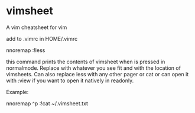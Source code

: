 # vimsheet
A vim cheatsheet for vim


add to .vimrc in HOME/.vimrc

nnoremap <KEY> :!less <PATH><CR> 

this command prints the  contents of vimsheet when <KEY> is pressed in normalmode. Replace <KEY> with whatever you see fit and <PATH> with the location of vimsheets. Can also replace less with any other pager or cat or can open it with :view if you want to open it natively in readonly.

Example:

nnoremap ^p :!cat ~/.vimsheet.txt
